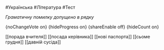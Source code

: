 #Українська #Література #Тест

*Граматичну помилку допущено в рядку*

{noChangeVote on}
{hideProgress on}
{shareEnable off}
{hideCount on}

[[порада вчителя]]
[[посада керівника]]
[[нові паспорта]]
[[сьоме грудня]]
[[давній сусіда]]
